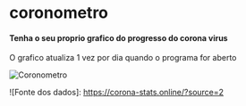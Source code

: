 # coronometro

#### Tenha o seu proprio grafico do progresso do corona virus

O grafico atualiza 1 vez por dia quando o programa for aberto

![Coronometro](https://i.imgur.com/Xw5oU2q.png)

![Fonte dos dados]: https://corona-stats.online/?source=2

